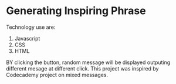 # Generating Inspiring Phrase
Technology use are:
1. Javascript
2. CSS
3. HTML

BY clicking the button, random message will be displayed outputing different mesage at different click.
This project was inspired by Codecademy project on mixed messages.